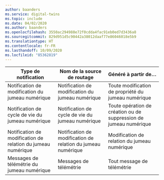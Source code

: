 ```yaml
---
author: baanders
ms.service: digital-twins
ms.topic: include
ms.date: 04/02/2020
ms.author: baanders
ms.openlocfilehash: 3550ac294988e72f0cdda4fac91eb0ed7d3436a8
ms.sourcegitcommit: 829d951d5c90442a38012daaf77e86046018e5b9
ms.translationtype: HT
ms.contentlocale: fr-FR
ms.lasthandoff: 10/09/2020
ms.locfileid: "85362819"
---
```

| Type de notification | Nom de la source de routage | Généré à partir de…  |
| --- | --- | --- |
| Notification de modification du jumeau numérique | Notification de modification du jumeau numérique    | Toute modification de propriété du jumeau numérique |
| Notification de cycle de vie du jumeau numérique | Notification de cycle de vie du jumeau numérique    | Toute opération de création ou de suppression de jumeau numérique |
| Notification de modification de relation du jumeau numérique    | Notification de modification de relation du jumeau numérique    | Modification de relation du jumeau numérique |
| Messages de télémétrie du jumeau numérique|     Messages de télémétrie | Tout message de télémétrie |